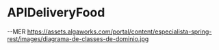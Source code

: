 # APIDeliveryFood
--MER
https://assets.algaworks.com/portal/content/especialista-spring-rest/images/diagrama-de-classes-de-dominio.jpg
